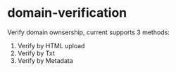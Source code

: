 # domain-verification
Verify domain ownsership, current supports 3 methods:
1. Verify by HTML upload
2. Verify by Txt
3. Verify by Metadata